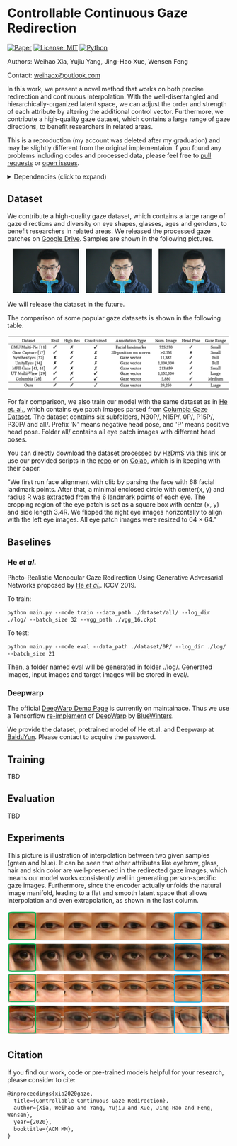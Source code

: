 # Controllable Continuous Gaze Redirection
[![Paper](http://img.shields.io/badge/paper-arxiv.2010.04513-1bb3b3.svg)](https://arxiv.org/abs/2010.04513)
[![License: MIT](https://img.shields.io/badge/License-MIT-blue.svg)](https://opensource.org/licenses/MIT)
[![Python](https://img.shields.io/badge/made%20with-python-blue.svg?style=flat-square)](https://www.python.org/)

Authors: Weihao Xia, Yujiu Yang, Jing-Hao Xue, Wensen Feng

Contact: weihaox@outlook.com

In this work, we present a novel method that works on both precise redirection and continuous interpolation. With the well-disentangled and hierarchically-organized latent space, we can adjust the order and strength of each attribute by altering the additional control vector. Furthermore, we contribute a high-quality gaze dataset, which contains a large range of gaze directions, to benefit researchers in related areas. 

This is a reproduction (my account was deleted after my graduation) and may be slightly different from the original implementaion. f you found any problems including codes and processed data, please feel free to [pull requests](https://github.com/weihaox/InterpGaze/pulls) or [open issues](https://github.com/weihaox/InterpGaze/issues/new).

<details>
  <summary> Dependencies (click to expand) </summary>

## Dependencies

 pytorch == 1.7  
 numpy == 1.13.1  
 scipy == 0.19.1  
 matplotlib==2.2.4  
 pandas==0.24.2  
 imageio==2.5.0  
 requests==2.21.0  
 tqdm==4.31.1  
 numpy==1.16.3  
 scipy==1.2.1  
 colored==1.3.93  
 opencv_python==4.1.0.25  
 dlib==19.17.0  
 Pillow==6.2.2  
 tensorboardX==1.6  
 PyYAML==5.1.1  

</details>

## Dataset

We contribute a high-quality gaze dataset, which contains a large range of gaze directions and diversity on eye shapes, glasses, ages and genders, to benefit researchers in related areas. We released the processed gaze patches on [Google Drive](https://drive.google.com/drive/folders/1ZZRcLiBPtfkohSlTHw7TE3CnntuFxoDT). Samples are shown in the following pictures.

<p align="center">
<img src="/asserts/examples/_MG_0568.jpg" width="150" height="100" /> &ensp; <img src="/asserts/examples/_MG_0569.jpg" width="150" height="100" /> &ensp; <img src="/asserts/examples/_MG_0570.jpg" width="150" height="100" /> 
</p>

We will release the dataset in the future.

The comparison of some popular gaze datasets is shown in the following table.

<p align="center">
<img src="/asserts/dataset.png"/> 
</p>

For fair comparison, we also train our model with the same dataset as in [He et. al.](https://github.com/HzDmS/gaze_redirection), which contains eye patch images parsed from [Columbia Gaze Dataset](http://www.cs.columbia.edu/~brian/projects/columbia_gaze.html). The dataset contains six subfolders, N30P/, N15P/, 0P/, P15P/, P30P/ and all/. Prefix 'N' means negative head pose, and 'P' means positive head pose. Folder all/ contains all eye patch images with different head poses.

You can directly download the dataset processed by [HzDmS](https://github.com/HzDmS) via this [link](https://drive.google.com/file/d/1tE3QfFjxtRco4ruLZwYyUhjyYSp2QIJL/view?usp=sharing) or use our provided scripts in the [repo](https://github.com/xiaweihao/InterpGaze/blob/master/tools/crop_eye.py) or on [Colab](https://colab.research.google.com/drive/119PGxpMFZPPKkA8rJGdksURTZgBUNHcj?usp=sharing), which is in keeping with their paper.

"We first run face alignment with dlib by parsing the face with 68 facial landmark points. After that, a minimal enclosed circle with center(x, y) and radius R was extracted from the 6 landmark points of each eye. The cropping region of the eye patch is set as a square box with center (x, y) and side length 3.4R. We flipped the right eye images horizontally to align with the left eye images. All eye patch images were resized to 64 × 64."


## Baselines

### He *et al.*

Photo-Realistic Monocular Gaze Redirection Using Generative Adversarial Networks proposed by [He *et al.*](https://github.com/HzDmS/gaze_redirection).
ICCV 2019. 

To train:
```
python main.py --mode train --data_path ./dataset/all/ --log_dir ./log/ --batch_size 32 --vgg_path ./vgg_16.ckpt
```

To test:
```
python main.py --mode eval --data_path ./dataset/0P/ --log_dir ./log/ --batch_size 21
```

Then, a folder named eval will be generated in folder ./log/. Generated images, input images and target images will be stored in eval/.

### Deepwarp

The official [DeepWarp Demo Page](http://163.172.78.19/) is currently on maintainace. Thus we use a Tensorflow [re-implement](https://github.com/BlueWinters/DeepWarp) of [DeepWarp](https://sites.skoltech.ru/compvision/projects/deepwarp/) by [BlueWinters](https://github.com/BlueWinters). 

We provide the dataset, pretrained model of He et.al. and Deepwarp at [BaiduYun](https://pan.baidu.com/s/1ia1M921-cz-63J0R5jzCjg). Please contact to acquire the password.

## Training

TBD

## Evaluation

TBD

## Experiments

This picture is illustration of interpolation between two given samples (green and blue). It can
be seen that other attributes like eyebrow, glass, hair and skin color are well-preserved in the redirected gaze images, which means our model works consistently well in generating person-specific gaze images.  Furthermore, since the encoder actually unfolds the natural image manifold, leading to a flat and smooth latent space that allows interpolation and even extrapolation, as shown in the last column.

<p align="center">
  <img src="/asserts/interpolation.png">
</p>

## Citation

If you find our work, code or pre-trained models helpful for your research, please consider to cite:

```
@inproceedings{xia2020gaze,
  title={Controllable Continuous Gaze Redirection},
  author={Xia, Weihao and Yang, Yujiu and Xue, Jing-Hao and Feng, Wensen},
  year={2020},
  booktitle={ACM MM},
}
```
